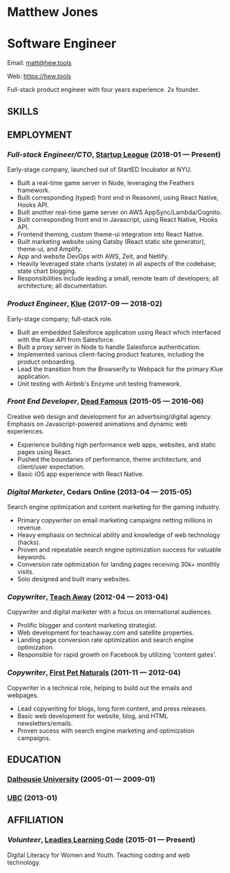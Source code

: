 Matthew Jones
=================

Software Engineer
=================

Email: matt@hew.tools

Web: https://hew.tools

Full-stack product engineer with four years experience. 2x founder.

## SKILLS


## EMPLOYMENT

### *Full-stack Engineer/CTO*, [Startup League](https://startupleague.io) (2018-01 — Present)

Early-stage company, launched out of StartED Incubator at NYU.
  - Built a real-time game server in Node, leveraging the Feathers framework.
  - Built corresponding (typed) front end in Reasonml, using React Native, Hooks API.
  - Built another real-time game server on AWS AppSync/Lambda/Cognito.
  - Built corresponding front end in Javascript, using React Native, Hooks API.
  - Frontend theming, custom theme-ui integration into React Native.
  - Built marketing website using Gatsby (React static site generator), theme-ui, and Amplify.
  - App and website DevOps with AWS, Zeit, and Netlify.
  - Heavily leveraged state charts (xstate) in all aspects of the codebase; state chart blogging.
  - Responsibilities include leading a small, remote team of developers; all architecture; all documentation.

### *Product Engineer*, [Klue](https://klue.com) (2017-09 — 2018-02)

Early-stage company; full-stack role.
  - Built an embedded Salesforce application using React which interfaced with the Klue API from Salesforce.
  - Built a proxy server in Node to handle Salesforce authentication.
  - Implemented various client-facing product features, including the product onboarding.
  - Lead the transition from the Browserify to Webpack for the primary Klue application.
  - Unit testing with Airbnb's Enzyme unit testing framework.

### *Front End Developer*, [Dead Famous](https://deadfamous.ca) (2015-05 — 2016-06)

Creative web design and development for an advertising/digital agency. Emphasis on Javascript-powered animations and dynamic web experiences.
  - Experience building high performance web apps, websites, and static pages using React.
  - Pushed the boundaries of performance, theme architecture, and client/user expectation.
  - Basic iOS app experience with React Native.

### *Digital Marketer*, Cedars Online (2013-04 — 2015-05)

Search engine optimization and content marketing for the gaming industry.
  - Primary copywriter on email marketing campaigns netting millions in revenue.
  - Heavy emphasis on technical ability and knowledge of web technology (hacks).
  - Proven and repeatable search engine optimization success for valuable keywords.
  - Conversion rate optimization for landing pages receiving 30k+ monthly visits.
  - Solo designed and built many websites.

### *Copywriter*, [Teach Away](http://www.teachaway.com) (2012-04 — 2013-04)

Copywriter and digital marketer with a focus on international audiences.
  - Prolific blogger and content marketing strategist.
  - Web development for teachaway.com and satellite properties.
  - Landing page conversion rate optimization and search engine optimization.
  - Responsible for rapid growth on Facebook by utilizing 'content gates'.

### *Copywriter*, [First Pet Naturals](http://www.1stpetnaturals.com) (2011-11 — 2012-04)

Copywriter in a technical role, helping to build out the emails and webpages.
  - Lead copywriting for blogs, long form content, and press releases.
  - Basic web development for website, blog, and HTML newsletters/emails.
  - Proven sucess with search engine marketing and optimization campaigns.


## EDUCATION

### [Dalhousie University](https://www.dalhousie.ca/) (2005-01 — 2009-01)



### [UBC](https://ubc.ca) (2013-01)




## AFFILIATION

### *Volunteer*, [Leadies Learning Code](http://ladieslearningcode.com) (2015-01 — Present)

Digital Literacy for Women and Youth. Teaching coding and web technology.












